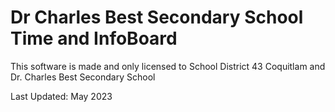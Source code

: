 # Dr Charles Best Secondary School Time and InfoBoard

This software is made and only licensed to School District 43 Coquitlam and Dr. Charles Best Secondary School

Last Updated: May 2023
